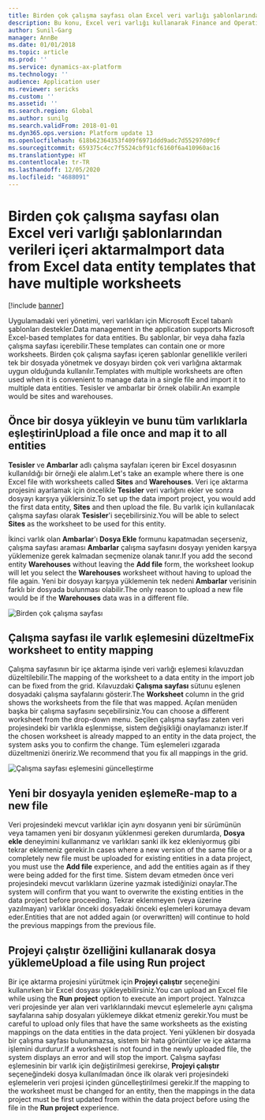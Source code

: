 ```yaml
---
title: Birden çok çalışma sayfası olan Excel veri varlığı şablonlarından verileri içeri aktarma
description: Bu konu, Excel veri varlığı kullanarak Finance and Operations içine veri içe aktarmayı açıklar.
author: Sunil-Garg
manager: AnnBe
ms.date: 01/01/2018
ms.topic: article
ms.prod: ''
ms.service: dynamics-ax-platform
ms.technology: ''
audience: Application user
ms.reviewer: sericks
ms.custom: ''
ms.assetid: ''
ms.search.region: Global
ms.author: sunilg
ms.search.validFrom: 2018-01-01
ms.dyn365.ops.version: Platform update 13
ms.openlocfilehash: 618b62364353f409f6971ddd9adc7d55297d09cf
ms.sourcegitcommit: 659375c4cc7f5524cbf91cf6160f6a410960ac16
ms.translationtype: HT
ms.contentlocale: tr-TR
ms.lasthandoff: 12/05/2020
ms.locfileid: "4688091"
---
```

# <a name="import-data-from-excel-data-entity-templates-that-have-multiple-worksheets"></a><span data-ttu-id="1295e-103">Birden çok çalışma sayfası olan Excel veri varlığı şablonlarından verileri içeri aktarma</span><span class="sxs-lookup"><span data-stu-id="1295e-103">Import data from Excel data entity templates that have multiple worksheets</span></span>

[!include [banner](../includes/banner.md)]

<span data-ttu-id="1295e-104">Uygulamadaki veri yönetimi, veri varlıkları için Microsoft Excel tabanlı şablonları destekler.</span><span class="sxs-lookup"><span data-stu-id="1295e-104">Data management in the application supports Microsoft Excel-based templates for data entities.</span></span> <span data-ttu-id="1295e-105">Bu şablonlar, bir veya daha fazla çalışma sayfası içerebilir.</span><span class="sxs-lookup"><span data-stu-id="1295e-105">These templates can contain one or more worksheets.</span></span> <span data-ttu-id="1295e-106">Birden çok çalışma sayfası içeren şablonlar genellikle verileri tek bir dosyada yönetmek ve dosyayı birden çok veri varlığına aktarmak uygun olduğunda kullanılır.</span><span class="sxs-lookup"><span data-stu-id="1295e-106">Templates with multiple worksheets are often used when it is convenient to manage data in a single file and import it to multiple data entities.</span></span> <span data-ttu-id="1295e-107">Tesisler ve ambarlar bir örnek olabilir.</span><span class="sxs-lookup"><span data-stu-id="1295e-107">An example would be sites and warehouses.</span></span>

## <a name="upload-a-file-once-and-map-it-to-all-entities"></a><span data-ttu-id="1295e-108">Önce bir dosya yükleyin ve bunu tüm varlıklarla eşleştirin</span><span class="sxs-lookup"><span data-stu-id="1295e-108">Upload a file once and map it to all entities</span></span>
<span data-ttu-id="1295e-109">**Tesisler** ve **Ambarlar** adlı çalışma sayfaları içeren bir Excel dosyasının kullanıldığı bir örneği ele alalım.</span><span class="sxs-lookup"><span data-stu-id="1295e-109">Let's take an example where there is one Excel file with worksheets called **Sites** and **Warehouses**.</span></span> <span data-ttu-id="1295e-110">Veri içe aktarma projesini ayarlamak için öncelikle **Tesisler** veri varlığını ekler ve sonra dosyayı karşıya yüklersiniz.</span><span class="sxs-lookup"><span data-stu-id="1295e-110">To set up the data import project, you would add the first data entity, **Sites** and then upload the file.</span></span> <span data-ttu-id="1295e-111">Bu varlık için kullanılacak çalışma sayfası olarak **Tesisler**'i seçebilirsiniz.</span><span class="sxs-lookup"><span data-stu-id="1295e-111">You will be able to select **Sites** as the worksheet to be used for this entity.</span></span>

<span data-ttu-id="1295e-112">İkinci varlık olan **Ambarlar**'ı **Dosya Ekle** formunu kapatmadan seçerseniz, çalışma sayfası araması **Ambarlar** çalışma sayfasını dosyayı yeniden karşıya yüklemenize gerek kalmadan seçmenize olanak tanır.</span><span class="sxs-lookup"><span data-stu-id="1295e-112">If you add the second entity **Warehouses** without leaving the **Add file** form, the worksheet lookup will let you select the **Warehouses** worksheet without having to upload the file again.</span></span> <span data-ttu-id="1295e-113">Yeni bir dosyayı karşıya yüklemenin tek nedeni **Ambarlar** verisinin farklı bir dosyada bulunması olabilir.</span><span class="sxs-lookup"><span data-stu-id="1295e-113">The only reason to upload a new file would be if the **Warehouses** data was in a different file.</span></span>

![Birden çok çalışma sayfası](./media/AddFileMultipleWorkSheets.png)

## <a name="fix-worksheet-to-entity-mapping"></a><span data-ttu-id="1295e-115">Çalışma sayfası ile varlık eşlemesini düzeltme</span><span class="sxs-lookup"><span data-stu-id="1295e-115">Fix worksheet to entity mapping</span></span>

<span data-ttu-id="1295e-116">Çalışma sayfasının bir içe aktarma işinde veri varlığı eşlemesi kılavuzdan düzeltilebilir.</span><span class="sxs-lookup"><span data-stu-id="1295e-116">The mapping of the worksheet to a data entity in the import job can be fixed from the grid.</span></span> <span data-ttu-id="1295e-117">Kılavuzdaki **Çalışma sayfası** sütunu eşlenen dosyadaki çalışma sayfalarını gösterir.</span><span class="sxs-lookup"><span data-stu-id="1295e-117">The **Worksheet** column in the grid shows the worksheets from the file that was mapped.</span></span> <span data-ttu-id="1295e-118">Açılan menüden başka bir çalışma sayfasını seçebilirsiniz.</span><span class="sxs-lookup"><span data-stu-id="1295e-118">You can choose a different worksheet from the drop-down menu.</span></span> <span data-ttu-id="1295e-119">Seçilen çalışma sayfası zaten veri projesindeki bir varlıkla eşlenmişse, sistem değişikliği onaylamanızı ister.</span><span class="sxs-lookup"><span data-stu-id="1295e-119">If the chosen worksheet is already mapped to an entity in the data project, the system asks you to confirm the change.</span></span> <span data-ttu-id="1295e-120">Tüm eşlemeleri ızgarada düzeltmenizi öneririz.</span><span class="sxs-lookup"><span data-stu-id="1295e-120">We recommend that you fix all mappings in the grid.</span></span>

![Çalışma sayfası eşlemesini güncelleştirme](./media/UpdateMappings.png)

## <a name="re-map-to-a-new-file"></a><span data-ttu-id="1295e-122">Yeni bir dosyayla yeniden eşleme</span><span class="sxs-lookup"><span data-stu-id="1295e-122">Re-map to a new file</span></span>

<span data-ttu-id="1295e-123">Veri projesindeki mevcut varlıklar için aynı dosyanın yeni bir sürümünün veya tamamen yeni bir dosyanın yüklenmesi gereken durumlarda, **Dosya ekle** deneyimini kullanmanız ve varlıkları sanki ilk kez ekleniyormuş gibi tekrar eklemeniz gerekir.</span><span class="sxs-lookup"><span data-stu-id="1295e-123">In cases where a new version of the same file or a completely new file must be uploaded for existing entities in a data project, you must use the **Add file** experience, and add the entities again as if they were being added for the first time.</span></span> <span data-ttu-id="1295e-124">Sistem devam etmeden önce veri projesindeki mevcut varlıkların üzerine yazmak istediğinizi onaylar.</span><span class="sxs-lookup"><span data-stu-id="1295e-124">The system will confirm that you want to overwrite the existing entities in the data project before proceeding.</span></span> <span data-ttu-id="1295e-125">Tekrar eklenmeyen (veya üzerine yazılmayan) varlıklar önceki dosyadaki önceki eşlemeleri korumaya devam eder.</span><span class="sxs-lookup"><span data-stu-id="1295e-125">Entities that are not added again (or overwritten) will continue to hold the previous mappings from the previous file.</span></span>

## <a name="upload-a-file-using-run-project"></a><span data-ttu-id="1295e-126">Projeyi çalıştır özelliğini kullanarak dosya yükleme</span><span class="sxs-lookup"><span data-stu-id="1295e-126">Upload a file using Run project</span></span>

<span data-ttu-id="1295e-127">Bir içe aktarma projesini yürütmek için **Projeyi çalıştır** seçeneğini kullanırken bir Excel dosyası yükleyebilirsiniz.</span><span class="sxs-lookup"><span data-stu-id="1295e-127">You can upload an Excel file while using the **Run project** option to execute an import project.</span></span> <span data-ttu-id="1295e-128">Yalnızca veri projesinde yer alan veri varlıklarındaki mevcut eşlemelerle aynı çalışma sayfalarına sahip dosyaları yüklemeye dikkat etmeniz gerekir.</span><span class="sxs-lookup"><span data-stu-id="1295e-128">You must be careful to upload only files that have the same worksheets as the existing mappings on the data entities in the data project.</span></span> <span data-ttu-id="1295e-129">Yeni yüklenen bir dosyada bir çalışma sayfası bulunamazsa, sistem bir hata görüntüler ve içe aktarma işlemini durdurur.</span><span class="sxs-lookup"><span data-stu-id="1295e-129">If a worksheet is not found in the newly uploaded file, the system displays an error and will stop the import.</span></span> <span data-ttu-id="1295e-130">Çalışma sayfası eşlemesinin bir varlık için değiştirilmesi gerekirse, **Projeyi çalıştır** seçeneğindeki dosya kullanılmadan önce ilk olarak veri projesindeki eşlemelerin veri projesi içinden güncelleştirilmesi gerekir.</span><span class="sxs-lookup"><span data-stu-id="1295e-130">If the mapping to the worksheet must be changed for an entity, then the mappings in the data project must be first updated from within the data project before using the file in the **Run project** experience.</span></span>
